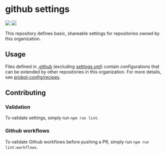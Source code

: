 # github settings

[![](https://github.com/johnmartel/.github/workflows/Validate%20YAML%20files/badge.svg)](https://github.com/johnmartel/.github/actions?query=workflow%3A%22Validate+YAML+files%22)
[![](https://api.dependabot.com/badges/status?host=github&repo=johnmartel/.github)](https://dependabot.com)


This repository defines basic, shareable settings for repositories owned by this organization.


## Usage

Files defined in [.github](.github/) (excluding [settings.yml](.github/settings.yml)) contain configurations that can be
extended by other repositories in this organization. For more details, see [probot-config/recipes](https://github.com/probot/probot-config#recipes). 


## Contributing

### Validation

To validate settings, simply run `npm run lint`.

### Github workflows

To validate Github workflows before pushing a PR, simply run `npm run lint:workflows`.
